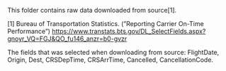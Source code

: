 This folder contains raw data downloaded from source[1].

[1] Bureau of Transportation Statistics. (”Reporting Carrier On-Time Performance”)
https://www.transtats.bts.gov/DL_SelectFields.aspx?gnoyr_VQ=FGJ&QO_fu146_anzr=b0-gvzr

The fields that was selected when downloading from source:
FlightDate, Origin, Dest, CRSDepTime, CRSArrTime, Cancelled, CancellationCode. 